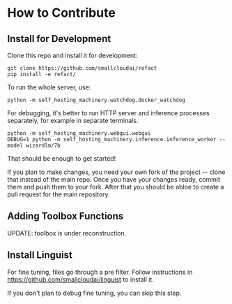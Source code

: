 # How to Contribute

## Install for Development

Clone this repo and install it for development:

```commandline
git clone https://github.com/smallcloudai/refact
pip install -e refact/
```

To run the whole server, use:

```commandline
python -m self_hosting_machinery.watchdog.docker_watchdog
```

For debugging, it's better to run HTTP server and inference processes separately, for example in
separate terminals.

```commandline
python -m self_hosting_machinery.webgui.webgui
DEBUG=1 python -m self_hosting_machinery.inference.inference_worker --model wizardlm/7b
```

That should be enough to get started!

If you plan to make changes, you need your own fork of the project -- clone that instead of
the main repo. Once you have your changes ready, commit them and push them to your fork. After
that you should be abloe to create a pull request for the main repository.


## Adding Toolbox Functions

UPDATE: toolbox is under reconstruction.


## Install Linguist

For fine tuning, files go through a pre filter. Follow instructions in
https://github.com/smallcloudai/linguist
to install it.

If you don't plan to debug fine tuning, you can skip this step.
